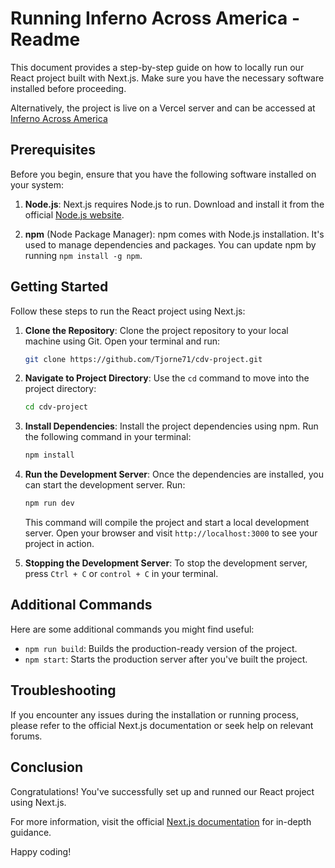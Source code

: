 # Running Inferno Across America  - Readme

This document provides a step-by-step guide on how to locally run our React project built with Next.js. Make sure you have the necessary software installed before proceeding.

Alternatively, the project is live on a Vercel server and can be accessed at [Inferno Across America](https://cdv-project.vercel.app)

## Prerequisites

Before you begin, ensure that you have the following software installed on your system:

1. **Node.js**: Next.js requires Node.js to run. Download and install it from the official [Node.js website](https://nodejs.org/).

2. **npm** (Node Package Manager): npm comes with Node.js installation. It's used to manage dependencies and packages. You can update npm by running `npm install -g npm`.

## Getting Started

Follow these steps to run the React project using Next.js:

1. **Clone the Repository**: Clone the project repository to your local machine using Git. Open your terminal and run:

    ```bash
    git clone https://github.com/Tjorne71/cdv-project.git
    ```

2. **Navigate to Project Directory**: Use the `cd` command to move into the project directory:

    ```bash
    cd cdv-project
    ```

3. **Install Dependencies**: Install the project dependencies using npm. Run the following command in your terminal:

    ```bash
    npm install
    ```

4. **Run the Development Server**: Once the dependencies are installed, you can start the development server. Run:

    ```bash
    npm run dev
    ```

    This command will compile the project and start a local development server. Open your browser and visit `http://localhost:3000` to see your project in action.

5. **Stopping the Development Server**: To stop the development server, press `Ctrl + C` or `control + C` in your terminal.

## Additional Commands

Here are some additional commands you might find useful:

- `npm run build`: Builds the production-ready version of the project.
- `npm start`: Starts the production server after you've built the project.

## Troubleshooting

If you encounter any issues during the installation or running process, please refer to the official Next.js documentation or seek help on relevant forums.

## Conclusion

Congratulations! You've successfully set up and runned our React project using Next.js.

For more information, visit the official [Next.js documentation](https://nextjs.org/docs) for in-depth guidance.

Happy coding!